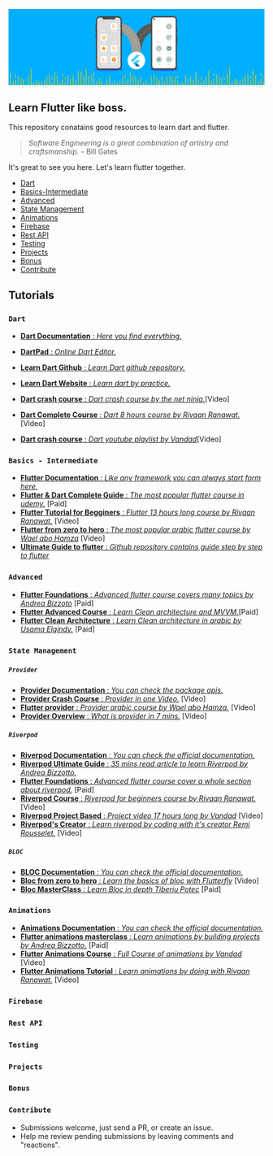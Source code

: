 [![Banner](./assets/flutter.gif)](https://flutter.dev)

## Learn Flutter like boss.

This repository conatains good resources to learn dart and flutter.

> *Software Engineering is a great combination of artistry and craftsmanship.* - Bill Gates

It's great to see you here. Let's learn flutter together.

* [Dart](#dart)
* [Basics-Intermediate](#basics)
* [Advanced](#advanced)
* [State Management](#state-management)
* [Animations](#animations)
* [Firebase](#firebase)
* [Rest API](#rest-api)
* [Testing](#testing)
* [Projects](#projects)
* [Bonus](#bonus)
* [Contribute](#contribute)

## Tutorials


### `Dart`
* [**Dart Documentation** : _Here you find everything._](https://dart.dev/guides)

* [**DartPad** : _Online Dart Editor._](https://dartpad.dev/)
* [**Learn Dart Github** : _Learn Dart github repository._](https://github.com/dwyl/learn-dart)
* [**Learn Dart Website** : _Learn dart by practice._](https://dart-tutorial.com/)
* [**Dart crash course** : _Dart crash course by the net ninja._](https://youtube.com/playlist?list=PL4cUxeGkcC9iVGY3ppchN9kIauln8IiEh&si=61GGGY9tPxl--cyK)[Video]
* [**Dart Complete Course** : _Dart 8 hours course by Rivaan Ranawat._](https://youtu.be/Fqcsow_7go4?si=CSP3pvyY_AZPTSR-)[Video]
* [**Dart crash course** : _Dart youtube playlist by Vandad_](https://youtube.com/playlist?list=PL6yRaaP0WPkVLSOchfoIA0ZXySz4eSYV2&si=2jMsinA2jHOZkLQu)[Video]

### `Basics - Intermediate`


* [**Flutter Documentation** : _Like any framework you can always start form here._](https://docs.flutter.dev/)
* [**Flutter & Dart Complete Guide** : _The most popular flutter course in udemy._](https://www.udemy.com/course/learn-flutter-dart-to-build-ios-android-apps/) [Paid]
* [**Flutter Tutorial for Begginers** : _Flutter 13 hours long course by Rivaan Ranawat._](https://youtu.be/BiOSCpV-lts?si=PVSIIy9MWuwZsG7Y) [Video]
* [**Flutter from zero to hero** : _The most popular arabic flutter course by Wael abo Hamza_](https://youtube.com/playlist?list=PL93xoMrxRJIvtIXjAiX15wcyNv-LOWZa9&si=EumuYypYsQLzBMfD) [Video]
* [**Ultimate Guide to flutter** : _Github repository contains guide step by step to flutter_](https://github.com/antz22/ultimate-guide-to-flutter)

### `Advanced`

* [**Flutter Foundations** : _Advanced flutter course covers many topics by Andrea Bizzoto_](https://courses.codewithandrea.com/p/flutter-foundations-complete) [Paid]
* [**Flutter Advanced Course** : _Learn Clean architecture and MVVM._](https://www.udemy.com/course/flutter-advanced-course-clean-architecture-with-mvvm/)[Paid]
* [**Flutter Clean Architecture** : _Learn Clean architecture in arabic by Usama Elgindy._](https://www.udemy.com/course/flutter-clean-architecture-2022-flutter-3-in-arabic) [Paid]

### `State Management`

##### `Provider`
* [**Provider Documentation** : _You can check the package apis._](https://pub.dev/packages/provider)
* [**Provider Crash Course** : _Provider in one Video._](https://www.youtube.com/watch?v=ABfwe8nUi-s) [Video]
* [**Flutter provider** : _Provider arabic course by Wael abo Hamza._](https://youtube.com/playlist?list=PL93xoMrxRJIviJiC76oO5aV8bDp2s3OrA&si=TArdaVL7QhNsMhRc) [Video]
* [**Provider Overview** : _What is provider in 7 mins._](https://youtu.be/uWlw3gEl4io?si=1TP4UvQp0iULfK-3) [Video]

##### `Riverpod`
* [**Riverpod Documentation** : _You can check the official documentation._](https://pub.dev/packages/riverpod)
* [**Riverpod Ultimate Guide** : _35 mins read article to learn Riverpod by Andrea Bizzotto._](https://codewithandrea.com/articles/flutter-state-management-riverpod/)
* [**Flutter Foundations** : _Advanced flutter course cover a whole section about riverpod._](https://courses.codewithandrea.com/p/flutter-foundations-complete) [Paid]
* [**Riverpod Course** : _Riverpod for beginners course by Rivaan Ranawat._](https://youtu.be/pwflXIA-6YQ?si=gWgmIItO5j52C1t5) [Video]
* [**Riverpod Project Based** : _Project video 17 hours long by Vandad_](https://youtu.be/vtGCteFYs4M?si=ddKWhP9wfmjC_nWY) [Video]
* [**Riverpod's Creator** : _Learn riverpod by coding with it's creator Remi Rousselet._](https://youtu.be/QS3XtFoFN1I?si=nTpaJ8EhgKCzt7IR) [Video]

##### `BLOC`

* [**BLOC Documentation** : _You can check the official documentation._](https://bloclibrary.dev/)
* [**Bloc from zero to hero** : _Learn the basics of bloc with Flutterfly_](https://youtube.com/playlist?list=PLptHs0ZDJKt_T-oNj_6Q98v-tBnVf-S_o&si=Z-wzaZURYp9assC5) [Video]
* [**Bloc MasterClass** : _Learn Bloc in depth Tiberiu Potec_](https://www.udemy.com/course/bloc-from-zero-to-hero/) [Paid]


### `Animations`
* [**Animations Documentation** : _You can check the official documentation._](https://docs.flutter.dev/ui/animations)
* [**Flutter animations masterclass** : _Learn animations by building projects by Andrea Bizzotto._](https://codewithandrea.com/courses/flutter-animations-masterclass/) [Paid]
* [**Flutter Animations Course** : _Full Course of animations by Vandad_](https://youtube.com/playlist?list=PL6yRaaP0WPkW3kwAerPeRqGBvJfO8O4S7&si=mpGDrSXZO3uRjHLn) [Video]
* [**Flutter Animations Tutorial** : _Learn animations by doing with Rivaan Ranawat._](https://youtu.be/pv4NhV86ZKg?si=W9suVDqN1dBtN7rh) [Video]

### `Firebase`
### `Rest API`
### `Testing`
### `Projects`
### `Bonus`
### `Contribute`

* Submissions welcome, just send a PR, or create an issue.
* Help me review pending submissions by leaving comments and "reactions".






